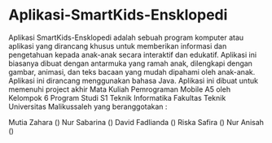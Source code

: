# Aplikasi-SmartKids-Ensklopedi
Aplikasi SmartKids-Ensklopedi adalah sebuah program komputer atau aplikasi yang dirancang khusus untuk memberikan informasi dan pengetahuan kepada anak-anak secara interaktif dan edukatif. Aplikasi ini biasanya dibuat dengan antarmuka yang ramah anak, dilengkapi dengan gambar, animasi, dan teks bacaan yang mudah dipahami oleh anak-anak. Aplikasi ini dirancang menggunakan bahasa Java.
Aplikasi ini dibuat untuk memenuhi project akhir Mata Kuliah Pemrograman Mobile A5 oleh Kelompok 6 Program Studi S1 Teknik Informatika Fakultas Teknik Universitas Malikussaleh  yang beranggotakan :

Mutia Zahara ()
Nur Sabarina ()
David Fadlianda ()
Riska Safira ()
Nur Anisah ()
